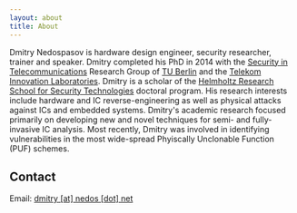 ```yaml
---
layout: about
title: About
---
```


Dmitry Nedospasov is hardware design engineer, security researcher, trainer and speaker.
Dmitry completed his PhD in 2014 with the [Security in Telecommunications](http://www.isti.tu-berlin.de/security_in_telecommunications/) Research Group of [TU Berlin](http://www.tu-berlin.de/) and the [Telekom Innovation Laboratories](http://www.laboratories.telekom.com/).
Dmitry is a scholar of the [Helmholtz Research School for Security Technologies](http://www.dlr.de/research_school_security) doctoral program.
His research interests include hardware and IC reverse-engineering as well as physical attacks against ICs and embedded systems.
Dmitry's academic research focused primarily on developing new and novel techniques for semi- and fully-invasive IC analysis.
Most recently, Dmitry was involved in identifying vulnerabilities in the most wide-spread Phyiscally Unclonable Function (PUF) schemes. 

## Contact

Email: <a href="javascript:linkTo_UnCryptMailto('nbjmup;enjuszAofept/ofu');">dmitry [at] nedos [dot] net</a>
